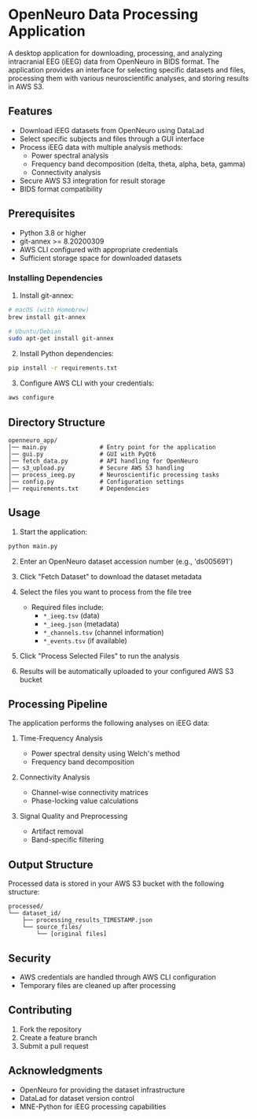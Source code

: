 # OpenNeuro Data Processing Application

A desktop application for downloading, processing, and analyzing intracranial EEG (iEEG) data from OpenNeuro in BIDS format. The application provides an interface for selecting specific datasets and files, processing them with various neuroscientific analyses, and storing results in AWS S3.

## Features

- Download iEEG datasets from OpenNeuro using DataLad
- Select specific subjects and files through a GUI interface
- Process iEEG data with multiple analysis methods:
  - Power spectral analysis
  - Frequency band decomposition (delta, theta, alpha, beta, gamma)
  - Connectivity analysis
- Secure AWS S3 integration for result storage
- BIDS format compatibility

## Prerequisites

- Python 3.8 or higher
- git-annex >= 8.20200309
- AWS CLI configured with appropriate credentials
- Sufficient storage space for downloaded datasets

### Installing Dependencies

1. Install git-annex:
```bash
# macOS (with Homebrew)
brew install git-annex

# Ubuntu/Debian
sudo apt-get install git-annex
```

2. Install Python dependencies:
```bash
pip install -r requirements.txt
```

3. Configure AWS CLI with your credentials:
```bash
aws configure
```

## Directory Structure

```
openneuro_app/
│── main.py               # Entry point for the application
│── gui.py                # GUI with PyQt6
│── fetch_data.py         # API handling for OpenNeuro
│── s3_upload.py          # Secure AWS S3 handling
│── process_ieeg.py       # Neuroscientific processing tasks
│── config.py             # Configuration settings
│── requirements.txt      # Dependencies
```

## Usage

1. Start the application:
```bash
python main.py
```

2. Enter an OpenNeuro dataset accession number (e.g., 'ds005691')

3. Click "Fetch Dataset" to download the dataset metadata

4. Select the files you want to process from the file tree
   - Required files include:
     - `*_ieeg.tsv` (data)
     - `*_ieeg.json` (metadata)
     - `*_channels.tsv` (channel information)
     - `*_events.tsv` (if available)

5. Click "Process Selected Files" to run the analysis

6. Results will be automatically uploaded to your configured AWS S3 bucket

## Processing Pipeline

The application performs the following analyses on iEEG data:

1. Time-Frequency Analysis
   - Power spectral density using Welch's method
   - Frequency band decomposition

2. Connectivity Analysis
   - Channel-wise connectivity matrices
   - Phase-locking value calculations

3. Signal Quality and Preprocessing
   - Artifact removal
   - Band-specific filtering

## Output Structure

Processed data is stored in your AWS S3 bucket with the following structure:
```
processed/
└── dataset_id/
    ├── processing_results_TIMESTAMP.json
    └── source_files/
        └── [original files]
```

## Security

- AWS credentials are handled through AWS CLI configuration
- Temporary files are cleaned up after processing

## Contributing

1. Fork the repository
2. Create a feature branch
3. Submit a pull request


## Acknowledgments

- OpenNeuro for providing the dataset infrastructure
- DataLad for dataset version control
- MNE-Python for iEEG processing capabilities